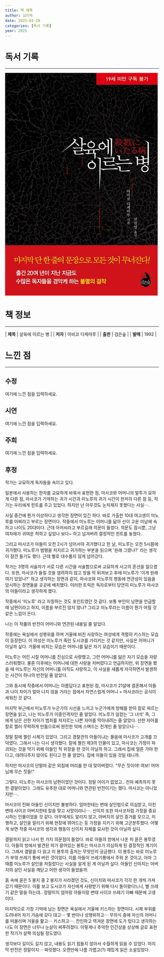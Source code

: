 ```yaml
---
title: 책 제목
author: 김이박
date: 2025-03-29
categories: [독서 기록]
year: 2025
---
```


# **독서 기록**
---
![책 이미지](../assets/img/cover/book-007.jpg)

# **책 정보**
---

| **제목** | 살육에 이르는 병  |
| **저자** | 아비코 다케마루    |
| **출판** | 검은숲   |
| **발매** | 1992   |

# **느낀 점**
---
## **수정**
여기에 느낀 점을 입력하세요.

## **시연**
여기에 느낀 점을 입력하세요.

## **주희**
여기에 느낀 점을 입력하세요.

## **후정**

작가는 교묘하게 독자들을 속이고 있다.
 
일본에서 사용하는 한자를 교묘하게 바꿔서 표현한 점, 마사코와 어머니의 말투가 묘하게 다른 점, 마사코가 기억하는 귀가 시간과 미노루의 귀가 시간이 현저히 다른 점 등, 작가는 우리에게 힌트를 주고 있었다.
하지만 난 아무것도 눈치채지 못했다는 사실⋯.

사실 중간에 뭔가 이상하다고 생각한 장면이 있긴 하다.
바로 가출한 10대 여고생이 미노루를 아찌라고 부르는 장면이다. 작중에서 미노루는 어머니를 닮아 선이 고운 미남에 속하고 나이도 20대이다. 근데 아저씨라고 부르길래 의문이 들었다. 의문도 잠시뿐, 그냥 여자애가 귀여운 척하고 싶었나 보다~ 하고 넘겨버려 결정적인 힌트를 놓쳤다.

그리고 마사코가 아들이 오전 2시가 넘어서야 귀가했다고 한 날, 미노루는 오전 5시쯤에 귀가했다. 미노루가 범행을 저지르고 귀가하는 부분을 읽으며 '원래 그랬나?' 라는 생각이 잠깐 들기도 했다. 근데 별로 대수롭지 않게 넘어갔다.


작가는 3명의 서술자가 서로 다른 시간을 서술함으로써 교묘하게 사고의 혼선을 일으켰다.
또한, 마사코가 들킬 것을 염려하지 않고 방을 막 뒤져보고 후에 미노루가 '이게 원래 여기 있었나?' 하고 생각하는 장면과 같이, 마사코와 미노루의 행동에 연관성이 있음을 암시하는 장면들을 곳곳에 배치했다.
이러한 트릭은 독자로부터 당연히 미노루가 마사코의 아들이라고 생각하게 했다.

작중에서 '미노루' 라고 지칭하는 것도 포인트였던 것 같다. 보통 부인이 남편을 언급할 때 남편이라고 하지, 이름을 부르진 않지 않나? 그리고 미노루라는 이름이 뭔가 어릴 것 같은 느낌이 든다.


나는 이 작품의 반전이 어머니와 연관된 내용일 줄 알았다.

작중에는 욕실에서 성행위를 하며 거울에 비친 사랑하는 여성에게 격렬히 키스하는 모습이 등장한다. 이 여성은 미노루가 죽인 도시코를 가리키는 것 같지만, 사실은 어머니가 아닐까 싶다. 거울에 비치는 모습은 어머니를 닮은 자기 모습이기 때문이다.

미노루는 어린 시절 어머니를 진심으로 사랑했고, 그런 어머니를 닮은 자기 모습을 자랑스러워했다.
물론 이후에는 어머니에 대한 사랑을 저버렸다고 언급하지만, 위 장면을 봤을 때 미노루는 자신의 어머니를 아직도 사랑하고, 이 사실을 새롭게 자각하면서 발생하는 사건이 하나의 반전일 줄 알았다.

그와 동시에 작중에서 어머니는 아름답다고 표현된 점, 마사코가 21살에 결혼해서 아들과 나이 차이가 얼마 나지 않을 거라는 점에서 자연스럽게 어머니 = 마사코라는 공식이 세워진 것 같다.


마지막 부근에서 미노루가 누군가의 시선을 느끼고 누군가에게 방해를 받아 칼로 찌르는 장면을 읽고, 나는 미노루가 이중인격자인 줄 알았다. 미노루가 일컫는 '그 녀석'  즉, 그에게 남은 선한 자아가 범죄를 저지르는 나쁜 자아를 막아내려는 줄 알았다.
선한 자아를 칼로 찔러 무력하게 만듦으로써 완전한 악에 스며드는 전개인 줄 알았으나⋯.

정말 칼에 찔린 시체가 있었다.
그리고 경찰관의 아들이냐는 물음에 마사코가 고개를 끄덕였다. 그래서 나는 다시 생각했다. 칼에 찔린 제3의 인물이 있고, 마사코는 가정이 파괴되는 것을 막기 위해 아들인 척 위장을 한 것이 아닐까 하고.
그래서 집에 얼른 가야 한다고, 데려다주지 않아도 된다고 한 줄 알았다. 집에 아들이 있을 것일 테니까.

하지만 마사코의 단말마 같은 외침에 머리를 한 대 맞아버렸다.
"무슨 짓이야! 여보! 어머님께 무슨 짓을!"


그렇다. 미노루는 마사코의 남편이었던 것이다.
정말 어이가 없었고.. 전혀 예측하지 못한 결말이었다. 그래도 유추한 대로 어머니와 연관된 반전이기는 했다. 마사코는 아니었지만⋯.

마사코의 진짜 아들인 신이치만 불쌍하다. 엄마한테는 변태 살인범으로 의심받고, 미친 변태 사이코 아버지한테 칼을 맞고 사망이라니⋯. 신이치 또한 마사코처럼 가정을 중요시하는 인물이었을 것 같다.
아무에게도 알리지 않고, 아버지의 살인 증거를 모으고, 미행하고, 살인을 말리기 위해 현장에 뛰어드는 등 가정을 지키기 위해 고군분투했다.
어떻게 보면 작중 마사코의 생각과 행동이 신이치 자체를 묘사한 것이 아닐까 싶다.

결말까지 읽고 나서 한 가지 의문점이 들었다. 바로 아들의 방에서 나온 피 묻은 봉투였다.
아들의 방에서 발견된 피가 묻어있는 봉투는 마사코가 의심하게 된 결정적인 계기이다. 그래서 결말을 다 읽고 이 봉투의 출처는 무엇인지 궁금했다.
이 봉투는 바로 미노루가 부엌 쓰레기 통에 버린 것이었다. 이를 아들이 쓰레기통에서 주워 온 것이고, 아마 그때쯤 미노루가 살인을 저질렀다는 사실을 알게 된 게 아닐까 싶다. 아들인 신이치는 아버지의 살인 사실을 깨닫고 어떤 생각이 들었을까.

흙 속에 묻은 5 봉지 중 2 봉지가 사라졌던 것도, 신이치와 마사코가 각각 한 개씩 가져갔기 때문이다.
이를 보고 도시코가 자신에게 사랑받기 위해 다시 돌아왔다느니, 별 쓰레기 같은 말을 하는데.. 정말이지 엄마랑 아들이랑 변태 사이코 쓰레기 아빠 때문에 고생이다.


마지막으로 가장 기억에 남는 장면은 욕실에서 거울에 키스하는 장면이다.
시체 부위를 도려내어 자기 가슴에 갖다 대고⋯ 몇 번이나 성행위하고⋯ 무의식 중에 자신의 어머니를 떠올리며 거울을 핥고⋯ 키스하고⋯.
잔인하고 역겨운 장면에 도가 텄다고 생각하는 나도 이 장면은 너무나 눈살이 찌푸려졌다. 이렇게나 추악한 인간상을 상상해 글로 표현한 작가가 살짝 의심될 정도였다.


생각보다 길이도 길지 않고, 내용도 읽기 힘들지 않아서 수월하게 읽을 수 있었다.
마지막 반전은 정말이지⋯ 짜릿했다.
오랜만에 나름 가볍고(?) 재밌게 읽은 소설있었다.
